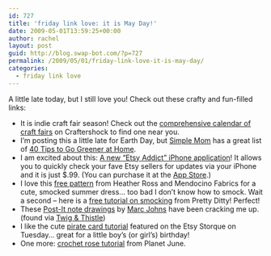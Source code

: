 ```yaml
---
id: 727
title: 'friday link love: it is May Day!'
date: 2009-05-01T13:59:25+00:00
author: rachel
layout: post
guid: http://blog.swap-bot.com/?p=727
permalink: /2009/05/01/friday-link-love-it-is-may-day/
categories:
  - friday link love
---
```

A little late today, but I still love you! Check out these crafty and fun-filled links:

  * It is indie craft fair season! Check out the [comprehensive calendar of craft fairs](http://craftershock.com/indiecraftfairguide/) on Craftershock to find one near you.
  * I&#8217;m posting this a little late for Earth Day, but [Simple Mom](http://simplemom.net/) has a great list of [40 Tips to Go Greener at Home](http://simplemom.net/tips-to-go-green-at-home/).
  * I am excited about this: [A new &#8220;Etsy Addict&#8221; iPhone application](http://www.etsy.com/storque/how-to/handmade-code-new-etsy-addict-iphone-application-3867/)! It allows you to quickly check your fave Etsy sellers for updates via your iPhone and it is just $.99. (You can purchase it at the [App Store](http://danieldickison.com/etsyaddict/).)
  * I love this [free pattern](http://heatherross.squarespace.com/journal/2008/8/5/free-dress-pattern-download-for-mendocino-fabrics.html) from Heather Ross and Mendocino Fabrics for a cute, smocked summer dress&#8230; too bad I don&#8217;t know how to smock. Wait a second &#8211; here is a [free tutorial on smocking](http://pretty-ditty.blogspot.com/2009/04/smockingshirring-tutorial.html) from Pretty Ditty! Perfect!
  * These [Post-It note drawings](http://www.flickr.com/photos/marcjohns/sets/72157594384659839/) by [Marc Johns](http://www.marcjohns.com/) have been cracking me up. (found via [Twig & Thistle](http://www.twigandthistle.com/blog/2009/04/h-is-for-holycrap/))
  * I like the cute [pirate card tutorial](http://www.etsy.com/storque/how-to/how-tuesday-ahoy-there-pop-up-pirate-card-3781/) featured on the Etsy Storque on Tuesday&#8230; great for a little boy&#8217;s (or girl&#8217;s) birthday!
  * One more: [crochet rose tutorial](http://www.planetjune.com/blog/free-crochet-patterns/basic-rose/) from Planet June.
